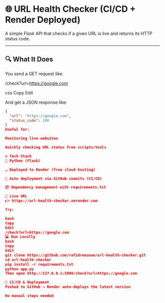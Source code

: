 # 🌐 URL Health Checker (CI/CD + Render Deployed)

A simple Flask API that checks if a given URL is live and returns its HTTP status code.

---

## 🔍 What It Does

You send a GET request like:

/check?url=https://google.com

css
Copy
Edit

And get a JSON response like:

```json
{
  "url": "https://google.com",
  "status_code": 200
}
Useful for:

Monitoring live websites

Quickly checking URL status from scripts/tools

⚙️ Tech Stack
🐍 Python (Flask)

☁️ Deployed to Render (free cloud hosting)

🔁 Auto deployment via GitHub commits (CI/CD)

📦 Dependency management with requirements.txt

🚀 Live URL
👉 https://url-health-checker.onrender.com

Try:

bash
Copy
Edit
/check?url=https://google.com
💻 Run Locally
bash
Copy
Edit
git clone https://github.com/rafidreezwan/url-health-checker.git
cd url-health-checker
pip install -r requirements.txt
python app.py
Then open http://127.0.0.1:5000/check?url=https://google.com

🤖 CI/CD & Deployment
Pushed to GitHub → Render auto-deploys the latest version

No manual steps needed
